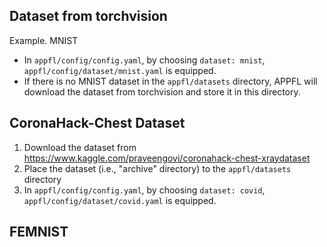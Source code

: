 ## Dataset from torchvision
Example. MNIST
- In ```appfl/config/config.yaml```, by choosing ```dataset: mnist```, ```appfl/config/dataset/mnist.yaml``` is equipped.
- If there is no MNIST dataset in the ```appfl/datasets``` directory, APPFL will download the dataset from torchvision and store it in this directory. 

## CoronaHack-Chest Dataset 
  1. Download the dataset from https://www.kaggle.com/praveengovi/coronahack-chest-xraydataset
  2. Place the dataset (i.e., "archive" directory) to the ```appfl/datasets``` directory
  3. In ```appfl/config/config.yaml```, by choosing ```dataset: covid```, ```appfl/config/dataset/covid.yaml``` is equipped.

## FEMNIST

